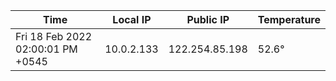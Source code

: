 | Time     | Local IP | Public IP | Temperature |
| ----------- | ----------- | ----------- | ----------- |
| Fri 18 Feb 2022 02:00:01 PM +0545      | 10.0.2.133     | 122.254.85.198  | 52.6° |
